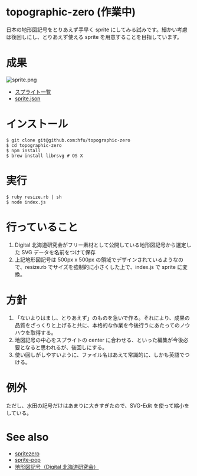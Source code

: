 # topographic-zero (作業中)
日本の地形図記号をとりあえず手早く sprite にしてみる試みです。細かい考慮は後回しにし、とりあえず使える sprite を用意することを目指しています。

# 成果
![sprite.png](https://hfu.github.io/topographic-zero/sprite.png)

- [スプライト一覧](https://hfu.github.io/sprite-pop/?https://hfu.github.io/topographic-zero/sprite.json)
- [sprite.json](https://hfu.github.io/topographic-zero/sprite.json)

# インストール
```console
$ git clone git@github.com:hfu/topographic-zero
$ cd topographic-zero
$ npm install
$ brew install librsvg # OS X
```

# 実行
```console
$ ruby resize.rb | sh
$ node index.js
```

# 行っていること
1. Digital 北海道研究会がフリー素材として公開している地形図記号から選定した SVG データを名前をつけて保存
2. 上記地形図記号は 500px x 500px の領域でデザインされているようなので、resize.rb でサイズを強制的に小さくした上で、index.js で sprite に変換。

# 方針
1. 「ないよりはまし、とりあえず」のものを急いで作る。それにより、成果の品質をざっくりと上げると共に、本格的な作業を今後行うにあたってのノウハウを取得する。
2. 地図記号の中心をスプライトの center に合わせる、といった編集が今後必要となると思われるが、後回しにする。
3. 使い回しがしやすいように、ファイル名はあえて常識的に、しかも英語でつける。

# 例外
ただし、水田の記号だけはあまりに大きすぎたので、SVG-Edit を使って縮小をしている。

# See also
- [spritezero](https://github.com/mapbox/spritezero)
- [sprite-pop](https://github.com/hfu/sprite-pop)
- [地形図記号（Digital 北海道研究会）](https://dghok.com/download)
